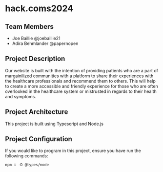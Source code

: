 # hack.coms2024

## Team Members
- Joe Baillie @joebaillie21
- Adira Behmlander @papernopen

## Project Description
Our website is built with the intention of providing patients who
are a part of margainilized communities with a platform to share
their experiences with the healthcare professionals and recommend
them to others. This will help to create a more accessible and friendly
experience for those who are often overlooked in the healthcare system or mistrusted in regards to their health and symptoms.

## Project Architecture
This project is built using Typescript and Node.js

## Project Configuration
If you would like to program in this project, ensure you have run the following commands:
```
npm i -D @types/node